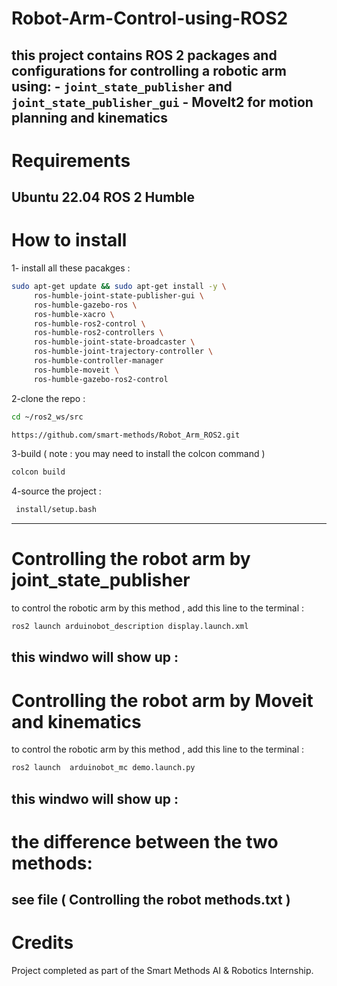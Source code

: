# Robot-Arm-Control-using-ROS2
this project contains ROS 2 packages and configurations for controlling a robotic arm using:  - `joint_state_publisher` and `joint_state_publisher_gui` - MoveIt2 for motion planning and kinematics
---
# Requirements
Ubuntu 22.04
ROS 2 Humble
---
# How to install
1- install all these pacakges :
```bash
sudo apt-get update && sudo apt-get install -y \
     ros-humble-joint-state-publisher-gui \
     ros-humble-gazebo-ros \
     ros-humble-xacro \
     ros-humble-ros2-control \
     ros-humble-ros2-controllers \
     ros-humble-joint-state-broadcaster \
     ros-humble-joint-trajectory-controller \
     ros-humble-controller-manager
     ros-humble-moveit \
     ros-humble-gazebo-ros2-control
```
2-clone the repo :
```bash
cd ~/ros2_ws/src
```
```bash
https://github.com/smart-methods/Robot_Arm_ROS2.git
```
3-build ( note : you may need to install the colcon command )
```bash
colcon build
```
4-source the project :
```bash
 install/setup.bash
```
---
# Controlling the robot arm by joint_state_publisher
to control the robotic arm by this method , add this line to the terminal :
```bash
ros2 launch arduinobot_description display.launch.xml
```
this windwo will show up : 
---
# Controlling the robot arm by Moveit and kinematics
to control the robotic arm by this method , add this line to the terminal :
```bash
ros2 launch  arduinobot_mc demo.launch.py
```
this windwo will show up : 
---
# the difference between the two methods:
see file ( Controlling the robot methods.txt )
---
# Credits
Project completed as part of the Smart Methods AI & Robotics Internship.
